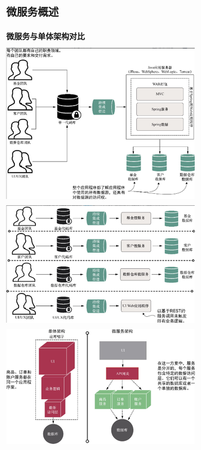 # 微服务概述

## 微服务与单体架构对比

![](../../images/微服务与单体-单体.png)

![](../../images/微服务与单体-微服务.png)

![](../../images/微服务与单体-电商对比.png)

